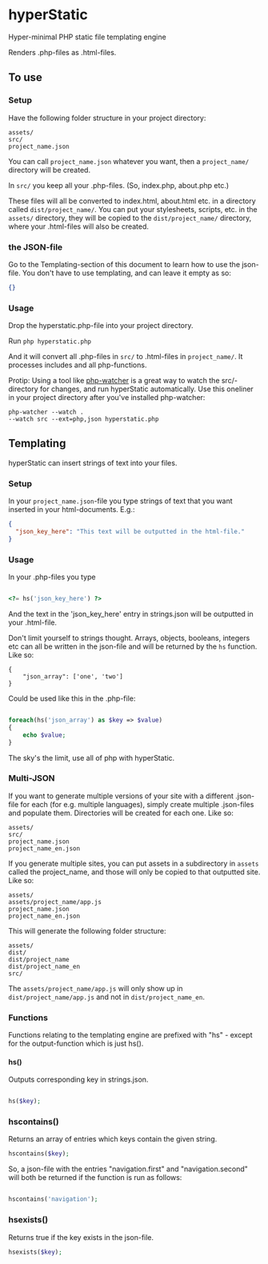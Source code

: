# hyperStatic 

Hyper-minimal PHP static file templating engine

Renders .php-files as .html-files.

## To use

### Setup
Have the following folder structure in your project directory:

```
assets/
src/
project_name.json
```

You can call `project_name.json` whatever you want, then a `project_name/` directory will be created.

In `src/` you keep all your .php-files.
(So, index.php, about.php etc.)

These files will all be converted to index.html, about.html etc.
in a directory called `dist/project_name/`.
You can put your stylesheets, scripts, etc.
in the `assets/` directory, they will be copied to the `dist/project_name/` directory, where your .html-files will also be created.


### the JSON-file
Go to the Templating-section of this document to learn how to use the json-file.
You don't have to use templating, and can leave it empty as so:

```json
{}
```

### Usage
Drop the hyperstatic.php-file into your project directory.

Run `php hyperstatic.php`

And it will convert all .php-files in `src/` to .html-files in `project_name/`.
It processes includes and all php-functions.

Protip: Using a tool like [php-watcher](https://github.com/seregazhuk/php-watcher) is a great way to watch the src/-directory for changes, and run hyperStatic automatically.
Use this oneliner in your project directory after you've installed php-watcher:

```
php-watcher --watch .
--watch src --ext=php,json hyperstatic.php
```

## Templating
hyperStatic can insert strings of text into your files.

### Setup
In your `project_name.json`-file you type strings of text that you want inserted in your html-documents.
E.g.:

```json
{
  "json_key_here": "This text will be outputted in the html-file."
}
```

### Usage
In your .php-files you type

```php

<?= hs('json_key_here') ?>

```

And the text in the 'json_key_here' entry in strings.json will be outputted in your .html-file.

Don't limit yourself to strings thought.
Arrays, objects, booleans, integers etc can all be written in the json-file and will be returned by the `hs` function.
Like so:

```
{
	"json_array": ['one', 'two']
}
```

Could be used like this in the .php-file:

```php

foreach(hs('json_array') as $key => $value)
{
	echo $value;
}
```

The sky's the limit, use all of php with hyperStatic.

### Multi-JSON
If you want to generate multiple versions of your site with a different .json-file for each (for e.g.
multiple languages), simply create multiple .json-files and populate them.
Directories will be created for each one.
Like so:

```
assets/
src/
project_name.json
project_name_en.json
```

If you generate multiple sites, you can put assets in a subdirectory in `assets` called the project_name, and those will only be copied to that outputted site.
Like so:

```
assets/
assets/project_name/app.js
project_name.json
project_name_en.json
```

This will generate the following folder structure:

```
assets/
dist/
dist/project_name
dist/project_name_en
src/
```

The `assets/project_name/app.js` will only show up in `dist/project_name/app.js` and not in `dist/project_name_en`.

### Functions
Functions relating to the templating engine are prefixed with "hs" - except for the output-function which is just hs().

#### hs()
Outputs corresponding key in strings.json.

```php

hs($key);

```

### hscontains()
Returns an array of entries which keys contain the given string.

```php
hscontains($key);
```

So, a json-file with the entries "navigation.first" and "navigation.second" will both be returned if the function is run as follows:

```php

hscontains('navigation');

```

### hsexists()
Returns true if the key exists in the json-file.
```php
hsexists($key);
```


